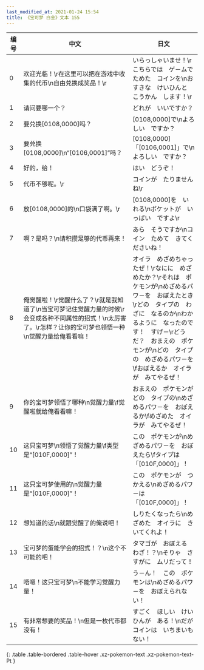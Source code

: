 ```yaml
---
last_modified_at: 2021-01-24 15:54
title: 《宝可梦 白金》文本 155
---
```

| 编号 | 中文 | 日文 |
| ---- | ---- | ---- |
| 0 | 欢迎光临！\r在这里可以把在游戏中收集的代币\n自由兑换成奖品！\r | いらっしゃいませ！\rこちらでは　ゲ－ムで　ためた　コインを\nおすきな　けいひんと　こうかん　します！\r |
| 1 | 请问要哪一个？ | どれが　いいですか？ |
| 2 | 要兑换[0108,0000]吗？ | [0108,0000]で\nよろしい　ですか？ |
| 3 | 要兑换[0108,0000]\n“[0106,0001]”吗？ | [0108,0000]「[0106,0001]」で\nよろしい　ですか？ |
| 4 | 好的，给！ | はい　どうぞ！ |
| 5 | 代币不够呢。\r | コインが　たりませんね\r |
| 6 | 放[0108,0000]的\n口袋满了啊。\r | [0108,0000]を　いれる\nポケットが　いっぱい　ですよ\r |
| 7 | 啊？是吗？\n请积攒足够的代币再来！ | あら　そうですか\nコイン　ためて　きてくださいね！ |
| 8 | 俺觉醒啦！\r觉醒什么了？\r就是我知道了\n当宝可梦记住觉醒力量的时候\r会变成各种不同属性的招式！\n太厉害了。\r怎样？让你的宝可梦也领悟一种\n觉醒力量给俺看看嘛！ | オイラ　めざめちゃったぜ！\rなにに　めざめたか？\rそれは　ポケモンが\nめざめるパワ－を　おぼえたとき\rどの　タイプの　わざに　なるのか\nわかるように　なったのです！　すげ－\rどうだ？　おまえの　ポケモンが\nどの　タイプの　めざめるパワ－を\fおぼえるか　オイラが　みてやるぜ！ |
| 9 | 你的宝可梦领悟了哪种\n觉醒力量\f觉醒啦就给俺看看嘛！ | おまえの　ポケモンが　どの　タイプの\nめざめるパワ－を　おぼえるか\fめざめた　オイラが　みてやるぜ！ |
| 10 | 这只宝可梦\n领悟了觉醒力量\f类型是“[010F,0000]”！ | この　ポケモンが\nめざめるパワ－を　おぼえたら\fタイプは　「[010F,0000]」！ |
| 11 | 这只宝可梦使用的\n觉醒力量是“[010F,0000]”！ | この　ポケモンが　つかえる\nめざめるパワ－は　「[010F,0000]」！ |
| 12 | 想知道的话\n就跟觉醒了的俺说吧！ | しりたくなったら\nめざめた　オイラに　きいてくれよ！ |
| 13 | 宝可梦的蛋能学会的招式！？\n这个不可能的吧！ | タマゴが　おぼえる　わざ！？\nそりゃ　さすがに　ムリだって！ |
| 14 | 唔嗯！这只宝可梦\n不能学习觉醒力量！ | う－ん！　この　ポケモンは\nめざめるパワ－を　おぼえられない！ |
| 15 | 有非常想要的奖品！\n但是一枚代币都没有！ | すごく　ほしい　けいひんが　ある！\nだが　コインは　いちまいも　ない！ |
{: .table .table-bordered .table-hover .xz-pokemon-text .xz-pokemon-text-Pt }